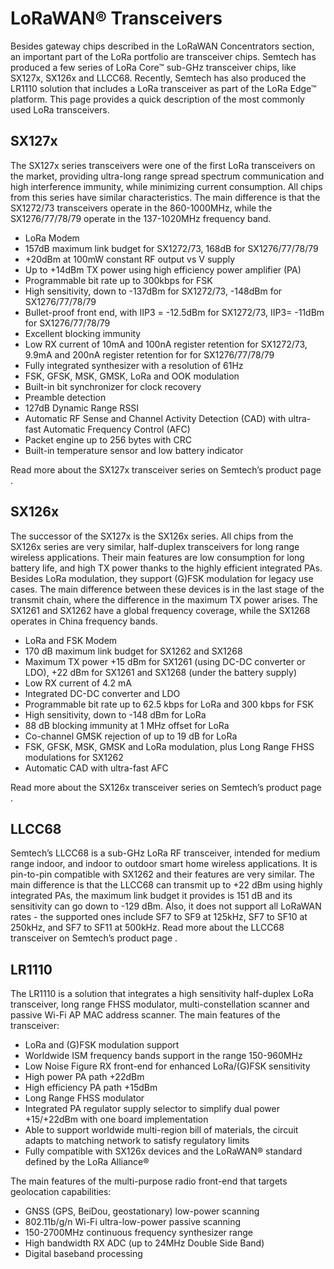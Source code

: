 # LoRaWAN® Transceivers

Besides gateway chips described in the LoRaWAN Concentrators section, an important part of the LoRa portfolio are transceiver chips.
Semtech has produced a few series of LoRa Core™ sub-GHz transceiver chips, like SX127x, SX126x and LLCC68. Recently, Semtech has also produced the LR1110 solution that includes a LoRa transceiver as part of the LoRa Edge™ platform.
This page provides a quick description of the most commonly used LoRa transceivers.
## SX127x

The SX127x series transceivers were one of the first LoRa transceivers on the market, providing ultra-long range spread spectrum communication and high interference immunity, while minimizing current consumption. All chips from this series have similar characteristics. The main difference is that the SX1272/73 transceivers operate in the 860-1000MHz, while the SX1276/77/78/79 operate in the 137-1020MHz frequency band.
* LoRa Modem
* 157dB maximum link budget for SX1272/73, 168dB for SX1276/77/78/79
* +20dBm at 100mW constant RF output vs V supply
* Up to +14dBm TX power using high efficiency power amplifier (PA)
* Programmable bit rate up to 300kbps for FSK
* High sensitivity, down to -137dBm for SX1272/73, -148dBm for SX1276/77/78/79
* Bullet-proof front end, with IIP3 = -12.5dBm for SX1272/73, IIP3= -11dBm for SX1276/77/78/79
* Excellent blocking immunity
* Low RX current of 10mA and 100nA register retention for SX1272/73, 9.9mA and 200nA register retention for for SX1276/77/78/79
* Fully integrated synthesizer with a resolution of 61Hz
* FSK, GFSK, MSK, GMSK, LoRa and OOK modulation
* Built-in bit synchronizer for clock recovery
* Preamble detection
* 127dB Dynamic Range RSSI
* Automatic RF Sense and Channel Activity Detection (CAD) with ultra-fast Automatic Frequency Control (AFC)
* Packet engine up to 256 bytes with CRC
* Built-in temperature sensor and low battery indicator

Read more about the SX127x transceiver series on Semtech’s product page .
## SX126x

The successor of the SX127x is the SX126x series. All chips from the SX126x series are very similar, half-duplex transceivers for long range wireless applications. Their main features are low consumption for long battery life, and high TX power thanks to the highly efficient integrated PAs. Besides LoRa modulation, they support (G)FSK modulation for legacy use cases. The main difference between these devices is in the last stage of the transmit chain, where the difference in the maximum TX power arises. The SX1261 and SX1262 have a global frequency coverage, while the SX1268 operates in China frequency bands.
* LoRa and FSK Modem
* 170 dB maximum link budget for SX1262 and SX1268
* Maximum TX power +15 dBm for SX1261 (using DC-DC converter or LDO), +22 dBm for SX1261 and SX1268 (under the battery supply)
* Low RX current of 4.2 mA
* Integrated DC-DC converter and LDO
* Programmable bit rate up to 62.5 kbps for LoRa and 300 kbps for FSK
* High sensitivity, down to -148 dBm for LoRa
* 88 dB blocking immunity at 1 MHz offset for LoRa
* Co-channel GMSK rejection of up to 19 dB for LoRa
* FSK, GFSK, MSK, GMSK and LoRa modulation, plus Long Range FHSS modulations for SX1262
* Automatic CAD with ultra-fast AFC

Read more about the SX126x transceiver series on Semtech’s product page .
## LLCC68

Semtech’s LLCC68 is a sub-GHz LoRa RF transceiver, intended for medium range indoor, and indoor to outdoor smart home wireless applications. It is pin-to-pin compatible with SX1262 and their features are very similar. The main difference is that the LLCC68 can transmit up to +22 dBm using highly integrated PAs, the maximum link budget it provides is 151 dB and its sensitivity can go down to -129 dBm. Also, it does not support all LoRaWAN rates - the supported ones include SF7 to SF9 at 125kHz, SF7 to SF10 at 250kHz, and SF7 to SF11 at 500kHz.
Read more about the LLCC68 transceiver on Semtech’s product page .
## LR1110

The LR1110 is a solution that integrates a high sensitivity half-duplex LoRa transceiver, long range FHSS modulator, multi-constellation scanner and passive Wi-Fi AP MAC address scanner.
The main features of the transceiver:
* LoRa and (G)FSK modulation support
* Worldwide ISM frequency bands support in the range 150-960MHz
* Low Noise Figure RX front-end for enhanced LoRa/(G)FSK sensitivity
* High power PA path +22dBm
* High efficiency PA path +15dBm
* Long Range FHSS modulator
* Integrated PA regulator supply selector to simplify dual power +15/+22dBm with one board implementation
* Able to support worldwide multi-region bill of materials, the circuit adapts to matching network to satisfy regulatory limits
* Fully compatible with SX126x devices and the LoRaWAN® standard defined by the LoRa Alliance®

The main features of the multi-purpose radio front-end that targets geolocation capabilities:
* GNSS (GPS, BeiDou, geostationary) low-power scanning
* 802.11b/g/n Wi-Fi ultra-low-power passive scanning
* 150-2700MHz continuous frequency synthesizer range
* High bandwidth RX ADC (up to 24MHz Double Side Band)
* Digital baseband processing